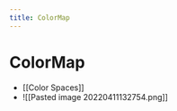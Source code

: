 ```yaml
---
title: ColorMap
---
```


# ColorMap
- [[Color Spaces]]
- ![[Pasted image 20220411132754.png]]






